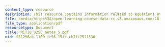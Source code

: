 ```yaml
---
content_type: resource
description: This resource contains information related to equations of planes.
file: /media/https%3A/open-learning-course-data-rc.s3.amazonaws.com/18-02sc-multivariable-calculus-fall-2010/581296ab1100fe5615fccb7ff2511530_MIT18_02SC_notes_5.pdf
file_type: application/pdf
resourcetype: Document
title: MIT18_02SC_notes_5.pdf
uid: 581296ab-1100-fe56-15fc-cb7ff2511530
---
```

